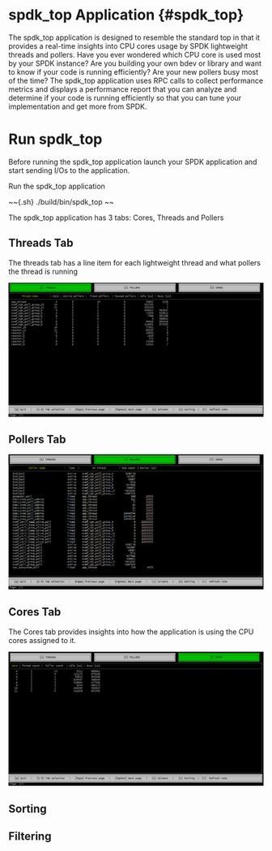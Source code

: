 # spdk_top Application {#spdk_top}

The spdk_top application is designed to resemble the standard top in that it provides a real-time insights into CPU cores usage by SPDK lightweight threads and pollers. Have you ever wondered which CPU core is used most by your SPDK instance? Are you building your own bdev or library and want to know if your code is running efficiently? Are your new pollers busy most of the time? The spdk_top application uses RPC calls to collect performance metrics and displays a performance report that you can analyze and determine if your code is running efficiently so that you can tune your implementation and get more from SPDK.

# Run spdk_top
Before running the spdk_top application launch your SPDK application and start sending I/Os to the application.

Run the spdk_top application

~~{.sh}
./build/bin/spdk_top
~~

The spdk_top application has 3 tabs: Cores, Threads and Pollers

## Threads Tab
The threads tab has a line item for each lightweight thread and what pollers the thread is running

![SPDK Threads Tab](img/spdk_top_page1_threads.PNG)

## Pollers Tab

![SPDK Pollers Tab](img/spdk_top_page2_pollers.PNG)

## Cores Tab
The Cores tab provides insights into how the application is using the CPU cores assigned to it.

![SPDK Cores Tab](img/spdk_top_page3_cores.PNG)

## Sorting

## Filtering
